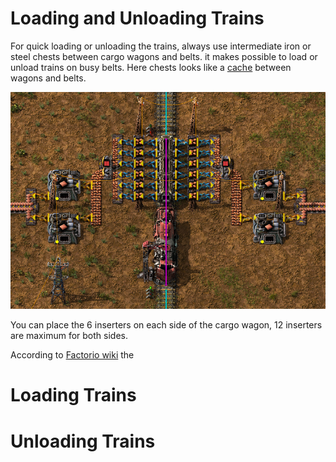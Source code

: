 # Loading and Unloading Trains

For quick loading or unloading the trains, always use intermediate iron or steel chests between cargo wagons and belts. it makes possible to load or unload trains on busy belts. Here chests looks like a [cache](https://en.wikipedia.org/wiki/Cache_(computing)) between wagons and belts.

![Iron or Steel chests](assets/images/LoadingAndUnloadingTrains/img01.png "Iron or Steel chests")

You can place the 6 inserters on each side of the cargo wagon, 12 inserters are maximum for both sides.

According to [Factorio wiki](https://wiki.factorio.com/Inserters) the 




# Loading Trains



# Unloading Trains